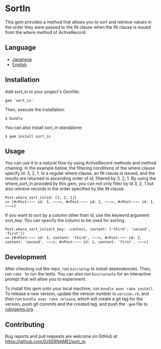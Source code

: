 # SortIn

This gem provides a method that allows you to sort and retrieve values in the order they were passed to the IN clause when the IN clause is issued from the where method of ActiveRecord.

## Language

- [Japanese]()
- [English]()

## Installation

Add sort_in to your project's Gemfile:

```
gem 'sort_in'
```

Then, execute the installation:

```
$ bundle
```

You can also install sort_in standalone:

```
$ gem install sort_in
```

## Usage

You can use it in a natural flow by using ActiveRecord methods and method chaining. In the example below, the filtering conditions of the where clause specify id: 3, 2, 1. In a regular where clause, an IN clause is issued, and the results are returned in ascending order of id, filtered by 3, 2, 1. By using the where_sort_in provided by this gem, you can not only filter by id 3, 2, 1 but also retrieve records in the order specified by the IN clause.

```
Post.where_sort_in(id: [3, 2, 1])
=> [#<Post:~~~ id: 3, ~~~>, #<Post:~~~ id: 2, ~~~>, #<Post:~~~ id: 1, ~~~>]
```

If you want to sort by a column other than id, use the keyword argument sort_key. You can specify the column to be used for sorting.

```
Post.where_sort_in(sort_key: :content, content: ['third', 'second', 'first'])
=> [#<Post:~~~ id: 3, content: 'third', ~~~>, #<Post:~~~ id: 2, content: 'second', ~~~>, #<Post:~~~ id: 1, content: 'first', ~~~>]
```

## Development

After checking out the repo, run `bin/setup` to install dependencies. Then, run `rake ` to run the tests. You can also run `bin/console` for an interactive prompt that will allow you to experiment.

To install this gem onto your local machine, run `bundle exec rake install`. To release a new version, update the version number in `version.rb`, and then run `bundle exec rake release`, which will create a git tag for the version, push git commits and the created tag, and push the `.gem` file to [rubygems.org](https://rubygems.org).

## Contributing

Bug reports and pull requests are welcome on GitHub at https://github.com/[USERNAME]/sort_in.
